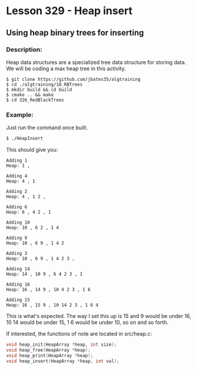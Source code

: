 # Lesson 329 - Heap insert
## Using heap binary trees for inserting
### Description:
Heap data structures are a specialized tree data structure for storing data. We will be coding a max heap tree in this activity.
```shell
$ git clone https://github.com/jbates35/algtraining
$ cd ./algtraining/18_RBTrees
$ mkdir build && cd build
$ cmake .. && make
$ cd 326_RedBlackTrees
```
### Example:
Just run the command once built.
```bash
$ ./HeapInsert
```
This should give you:
```
Adding 1
Heap: 1 , 

Adding 4
Heap: 4 , 1 

Adding 2
Heap: 4 , 1 2 , 

Adding 6
Heap: 6 , 4 2 , 1 

Adding 10
Heap: 10 , 6 2 , 1 4 

Adding 9
Heap: 10 , 6 9 , 1 4 2 

Adding 3
Heap: 10 , 6 9 , 1 4 2 3 , 

Adding 14
Heap: 14 , 10 9 , 6 4 2 3 , 1 

Adding 16
Heap: 16 , 14 9 , 10 4 2 3 , 1 6 

Adding 15
Heap: 16 , 15 9 , 10 14 2 3 , 1 6 4 

```
This is what's expected. The way I set this up is 15 and 9 would be under 16, 10 14 would be under 15, 1 6 would be under 10, so on and so forth.

If interested, the functions of note are located in src/heap.c:
```c
void heap_init(HeapArray *heap, int size);
void heap_free(HeapArray *heap);
void heap_print(HeapArray *heap);
void heap_insert(HeapArray *heap, int val);

```
